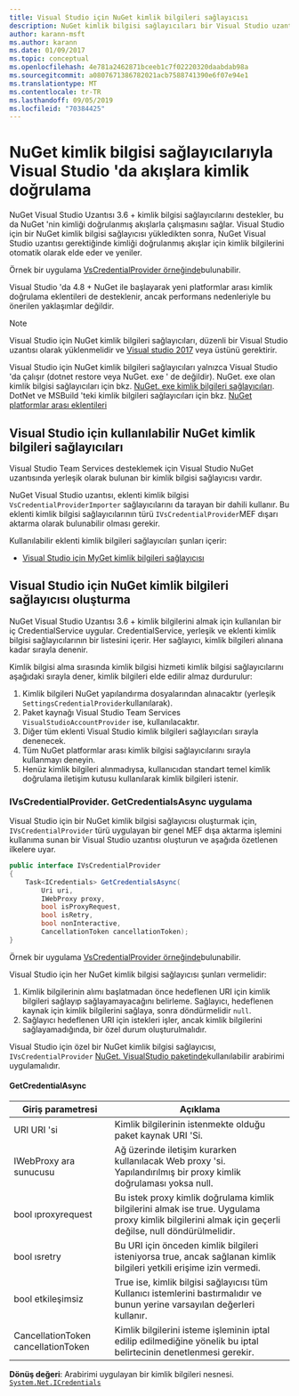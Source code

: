 ```yaml
---
title: Visual Studio için NuGet kimlik bilgileri sağlayıcısı
description: NuGet kimlik bilgisi sağlayıcıları bir Visual Studio uzantısında IVsCredentialProvider arabirimini uygulayarak akışlarla kimlik doğrular.
author: karann-msft
ms.author: karann
ms.date: 01/09/2017
ms.topic: conceptual
ms.openlocfilehash: 4e781a2462871bceeb1c7f02220320daabdab98a
ms.sourcegitcommit: a0807671386782021acb7588741390e6f07e94e1
ms.translationtype: MT
ms.contentlocale: tr-TR
ms.lasthandoff: 09/05/2019
ms.locfileid: "70384425"
---
```

# <a name="authenticating-feeds-in-visual-studio-with-nuget-credential-providers"></a>NuGet kimlik bilgisi sağlayıcılarıyla Visual Studio 'da akışlara kimlik doğrulama

NuGet Visual Studio Uzantısı 3.6 + kimlik bilgisi sağlayıcılarını destekler, bu da NuGet 'nin kimliği doğrulanmış akışlarla çalışmasını sağlar.
Visual Studio için bir NuGet kimlik bilgisi sağlayıcısı yükledikten sonra, NuGet Visual Studio uzantısı gerektiğinde kimliği doğrulanmış akışlar için kimlik bilgilerini otomatik olarak elde eder ve yeniler.

Örnek bir uygulama [VsCredentialProvider örneğinde](https://github.com/NuGet/Samples/tree/master/VsCredentialProvider)bulunabilir.

Visual Studio 'da 4.8 + NuGet ile başlayarak yeni platformlar arası kimlik doğrulama eklentileri de desteklenir, ancak performans nedenleriyle bu önerilen yaklaşımlar değildir.

> [!Note]
> Visual Studio için NuGet kimlik bilgileri sağlayıcıları, düzenli bir Visual Studio uzantısı olarak yüklenmelidir ve [Visual studio 2017](http://aka.ms/vs/15/release/vs_enterprise.exe) veya üstünü gerektirir.
>
> Visual Studio için NuGet kimlik bilgileri sağlayıcıları yalnızca Visual Studio 'da çalışır (dotnet restore veya NuGet. exe ' de değildir). NuGet. exe olan kimlik bilgisi sağlayıcıları için bkz. [NuGet. exe kimlik bilgileri sağlayıcıları](nuget-exe-Credential-providers.md).
> DotNet ve MSBuild 'teki kimlik bilgileri sağlayıcıları için bkz. [NuGet platformlar arası eklentileri](nuget-cross-platform-authentication-plugin.md)

## <a name="available-nuget-credential-providers-for-visual-studio"></a>Visual Studio için kullanılabilir NuGet kimlik bilgileri sağlayıcıları

Visual Studio Team Services desteklemek için Visual Studio NuGet uzantısında yerleşik olarak bulunan bir kimlik bilgisi sağlayıcısı vardır.

NuGet Visual Studio uzantısı, eklenti kimlik bilgisi `VsCredentialProviderImporter` sağlayıcılarını da tarayan bir dahili kullanır. Bu eklenti kimlik bilgisi sağlayıcılarının türü `IVsCredentialProvider`MEF dışarı aktarma olarak bulunabilir olması gerekir.

Kullanılabilir eklenti kimlik bilgileri sağlayıcıları şunları içerir:

- [Visual Studio için MyGet kimlik bilgileri sağlayıcısı](http://docs.myget.org/docs/reference/credential-provider-for-visual-studio)

## <a name="creating-a-nuget-credential-provider-for-visual-studio"></a>Visual Studio için NuGet kimlik bilgileri sağlayıcısı oluşturma

NuGet Visual Studio Uzantısı 3.6 + kimlik bilgilerini almak için kullanılan bir iç CredentialService uygular. CredentialService, yerleşik ve eklenti kimlik bilgisi sağlayıcılarının bir listesini içerir. Her sağlayıcı, kimlik bilgileri alınana kadar sırayla denenir.

Kimlik bilgisi alma sırasında kimlik bilgisi hizmeti kimlik bilgisi sağlayıcılarını aşağıdaki sırayla dener, kimlik bilgileri elde edilir almaz durdurulur:

1. Kimlik bilgileri NuGet yapılandırma dosyalarından alınacaktır (yerleşik `SettingsCredentialProvider`kullanılarak).
1. Paket kaynağı Visual Studio Team Services `VisualStudioAccountProvider` ise, kullanılacaktır.
1. Diğer tüm eklenti Visual Studio kimlik bilgileri sağlayıcıları sırayla denenecek.
1. Tüm NuGet platformlar arası kimlik bilgisi sağlayıcılarını sırayla kullanmayı deneyin.
1. Henüz kimlik bilgileri alınmadıysa, kullanıcıdan standart temel kimlik doğrulama iletişim kutusu kullanılarak kimlik bilgileri istenir.

### <a name="implementing-ivscredentialprovidergetcredentialsasync"></a>IVsCredentialProvider. GetCredentialsAsync uygulama

Visual Studio için bir NuGet kimlik bilgisi sağlayıcısı oluşturmak için, `IVsCredentialProvider` türü uygulayan bir genel MEF dışa aktarma işlemini kullanıma sunan bir Visual Studio uzantısı oluşturun ve aşağıda özetlenen ilkelere uyar.

```cs
public interface IVsCredentialProvider
{
    Task<ICredentials> GetCredentialsAsync(
        Uri uri,
        IWebProxy proxy,
        bool isProxyRequest,
        bool isRetry,
        bool nonInteractive,
        CancellationToken cancellationToken);
}
```

Örnek bir uygulama [VsCredentialProvider örneğinde](https://github.com/NuGet/Samples/tree/master/VsCredentialProvider)bulunabilir.

Visual Studio için her NuGet kimlik bilgisi sağlayıcısı şunları vermelidir:

1. Kimlik bilgilerinin alımı başlatmadan önce hedeflenen URI için kimlik bilgileri sağlayıp sağlayamayacağını belirleme. Sağlayıcı, hedeflenen kaynak için kimlik bilgilerini sağlaya, sonra döndürmelidir `null`.
1. Sağlayıcı hedeflenen URI için istekleri işler, ancak kimlik bilgilerini sağlayamadığında, bir özel durum oluşturulmalıdır.

Visual Studio için özel bir NuGet kimlik bilgisi sağlayıcısı, `IVsCredentialProvider` [NuGet. VisualStudio paketinde](https://www.nuget.org/packages/NuGet.VisualStudio/)kullanılabilir arabirimi uygulamalıdır.

#### <a name="getcredentialasync"></a>GetCredentialAsync

| Giriş parametresi |Açıklama|
| ----------------|-----------|
| URI URI 'si | Kimlik bilgilerinin istenmekte olduğu paket kaynak URI 'Si.|
| IWebProxy ara sunucusu | Ağ üzerinde iletişim kurarken kullanılacak Web proxy 'si. Yapılandırılmış bir proxy kimlik doğrulaması yoksa null. |
| bool ıproxyrequest | Bu istek proxy kimlik doğrulama kimlik bilgilerini almak ise true. Uygulama proxy kimlik bilgilerini almak için geçerli değilse, null döndürülmelidir. |
| bool ısretry | Bu URI için önceden kimlik bilgileri isteniyorsa true, ancak sağlanan kimlik bilgileri yetkili erişime izin vermedi. |
| bool etkileşimsiz | True ise, kimlik bilgisi sağlayıcısı tüm Kullanıcı istemlerini bastırmalıdır ve bunun yerine varsayılan değerleri kullanır. |
| CancellationToken cancellationToken | Kimlik bilgilerini isteme işleminin iptal edilip edilmediğine yönelik bu iptal belirtecinin denetlenmesi gerekir. |

**Dönüş değeri**: Arabirimi uygulayan bir kimlik bilgileri nesnesi. [ `System.Net.ICredentials` ](/dotnet/api/system.net.icredentials?view=netstandard-2.0)
